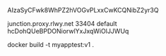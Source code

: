 AIzaSyCFwk8WhPZ2hVOGvPLxxCwKCQNibZ2yr3Q

junction.proxy.rlwy.net
33404
default
hcDohQUeBPDONiorwlYxJxqWiOlJJWUq

docker build -t myapptest:v1 .


<script
            data-th-src="https://maps.googleapis.com/maps/api/js?key=AIzaSyCFwk8WhPZ2hVOGvPLxxCwKCQNibZ2yr3Q&libraries=maps,marker&v=beta"
            defer
        ></script>